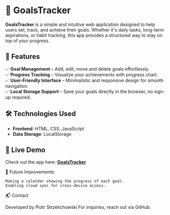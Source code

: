 # 🎯 GoalsTracker  

**GoalsTracker** is a simple and intuitive web application designed to help users set, track, and achieve their goals. Whether it's daily tasks, long-term aspirations, or habit tracking, this app provides a structured way to stay on top of your progress.  

## 🚀 Features  
✅ **Goal Management** – Add, edit, move and delete goals effortlessly.  
✅ **Progress Tracking** – Visualize your achievements with progress chart.  
✅ **User-Friendly Interface** – Minimalistic and responsive design for smooth navigation.  
✅ **Local Storage Support** – Save your goals directly in the browser, no sign-up required.  

## 🛠️ Technologies Used  
- **Frontend**: HTML, CSS, JavaScript  
- **Data Storage**: LocalStorage  

## 🌟 Live Demo  
Check out the app here: **[GoalsTracker](https://piotrstrzelichowskii.github.io/GoalsTracker/)**  

🔮 Future Improvements

    Making a calendar showing the progress of each goal.
    Enabling cloud sync for cross-device access.

📬 Contact

Developed by Piotr Strzelichowski
For inquiries, reach out via GitHub.
